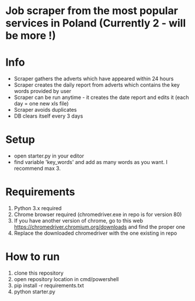 # Job scraper from the most popular services in Poland (Currently 2 - will be more !)


# Info
- Scraper gathers the adverts which have appeared within 24 hours
- Scraper creates the daily report from adverts which contains the key words provided by user
- Scraper can be run anytime - it creates the date report and edits it (each day = one new xls file)
- Scraper avoids duplicates
- DB clears itself every 3 days

# Setup
- open starter.py in your editor
- find variable 'key_words' and add as many words as you want. I recommend max 3. 

# Requirements
1.  Python 3.x required
2. Chrome browser required (chromedriver.exe in repo is for version 80)
3. If you have another version of chrome, go to this web https://chromedriver.chromium.org/downloads and find the proper one
4. Replace the downloaded chromedriver with the one existing in repo

# How to run
1. clone this repository
2. open repository location in cmd/powershell
3. pip install -r requirements.txt
4. python starter.py




